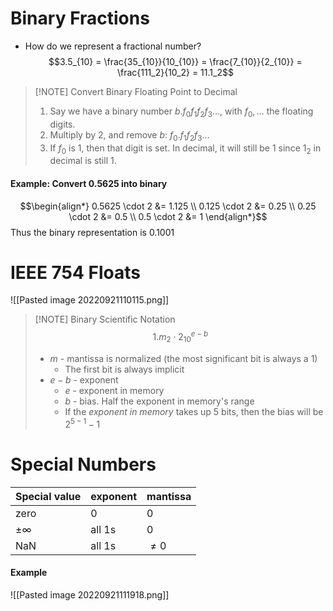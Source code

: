 # Binary Fractions
- How do we represent a fractional number?
$$3.5_{10} = \frac{35_{10}}{10_{10}} = \frac{7_{10}}{2_{10}} = \frac{111_2}{10_2} = 11.1_2$$

> [!NOTE] Convert Binary Floating Point to Decimal
>  1. Say we have a binary number $b.f_0f_1f_2f_3\dots$, with $f_0, \dots$ the floating digits.
>2. Multiply by 2, and remove $b$: $f_0.f_1f_2f_3\dots$
>3. If $f_0$ is 1, then that digit is set. In decimal, it will still be 1 since $1_2$ in decimal is still 1.

#### Example: Convert $0.5625$ into binary
$$\begin{align*}
	0.5625 \cdot 2 &= 1.125 \\
	0.125 \cdot 2 &= 0.25 \\
	0.25 \cdot 2 &= 0.5 \\
	0.5 \cdot 2 &= 1
\end{align*}$$
Thus the binary representation is $0.1001$

# IEEE 754 Floats
![[Pasted image 20220921110115.png]]

> [!NOTE] Binary Scientific Notation
> $$1.m_2 \cdot 2_{10}^{e-b}$$
> - $m$ - mantissa is normalized (the most significant bit is always a 1)
> 	- The first bit is always implicit
> - $e-b$ - exponent
> 	- $e$ - exponent in memory
> 	- $b$ - bias. Half the exponent in memory's range
> 	- If the *exponent in memory* takes up 5 bits, then the bias will be $2^{5-1}-1$

# Special Numbers

|Special value | exponent|mantissa|
|-|-|-|
|zero|0|0|
|$\pm \infty$|all 1s|0|
|NaN|all 1s|$\ne 0$|

#### Example
![[Pasted image 20220921111918.png]]
